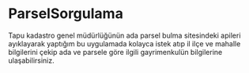 # ParselSorgulama

Tapu kadastro genel müdürlüğünün ada parsel bulma sitesindeki apileri ayıklayarak yaptığım bu uygulamada kolayca istek atıp il ilçe ve mahalle bilgilerini çekip ada ve parsele göre ilgili gayrimenkulün bilgilerine ulaşabilirsiniz.
